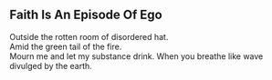 Faith Is An Episode Of Ego
--------------------------
Outside the rotten room of disordered hat.  
Amid the green tail of the fire.  
Mourn me and let my substance drink. When you breathe like wave divulged by the earth.  
